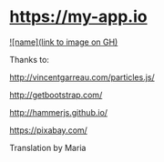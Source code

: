 # https://my-app.io

[![name](link to image on GH)](img/energystation.png)

Thanks to:

http://vincentgarreau.com/particles.js/

http://getbootstrap.com/

http://hammerjs.github.io/

https://pixabay.com/

Translation by Maria


